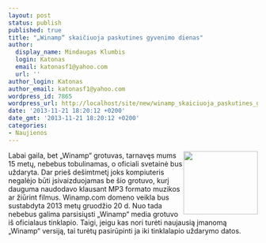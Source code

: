 ```yaml
---
layout: post
status: publish
published: true
title: "„Winamp“ skaičiuoja paskutines gyvenimo dienas"
author:
  display_name: Mindaugas Klumbis
  login: Katonas
  email: katonasf1@yahoo.com
  url: ''
author_login: Katonas
author_email: katonasf1@yahoo.com
wordpress_id: 7865
wordpress_url: http://localhost/site/new/winamp_skaiciuoja_paskutines_gyvenimo_dienas/
date: '2013-11-21 18:20:12 +0200'
date_gmt: '2013-11-21 18:20:12 +0200'
categories:
- Naujienos
---
```

<p>
	<a href="http://technews.lt/userfiles/winampface.jpg"><img alt="" src="http://technews.lt/userfiles/winampface.jpg" style="width: 150px; height: 128px; float: right;" /></a>Labai gaila, bet &bdquo;Winamp&ldquo; grotuvas, tarnavęs mums 15 metų, nebebus tobulinamas, o oficiali svetainė bus uždaryta. Dar prie&scaron; de&scaron;imtmetį joks kompiuteris negalėjo būti įsivaizduojamas be &scaron;io grotuvo, kurį dauguma naudodavo klausant MP3 formato muzikos ar žiūrint filmus. Winamp.com domeno veikla bus sustabdyta 2013 metų gruodžio 20 d. Nuo tada nebebus galima parsisiųsti &bdquo;Winamp&ldquo; media grotuvo i&scaron; oficialaus tinklapio. Taigi, jeigu kas nori turėti naujausią įmanomą &bdquo;Winamp&ldquo; versiją, tai turėtų pasirūpinti ja iki tinklalapio uždarymo datos.</p>
